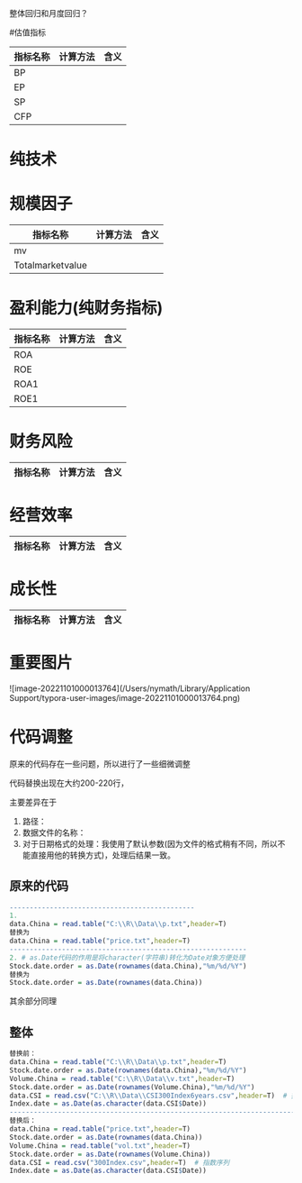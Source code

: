 整体回归和月度回归？



#估值指标

|指标名称|计算方法|含义|
|----|----|---|
|BP|
|EP|
|SP|
|CFP|

# 纯技术

# 规模因子
|指标名称|计算方法|含义|
|----|----|---|
|mv|
|Totalmarketvalue|

# 盈利能力(纯财务指标)
|指标名称|计算方法|含义|
|----|----|---|
|ROA|
|ROE|
|ROA1|
|ROE1|
# 财务风险
|指标名称|计算方法|含义|
|----|----|---|
# 经营效率
|指标名称|计算方法|含义|
|----|----|---|

# 成长性
|指标名称|计算方法|含义|
|----|----|---|







# 重要图片

![image-20221101000013764](/Users/nymath/Library/Application Support/typora-user-images/image-20221101000013764.png)



# 代码调整

原来的代码存在一些问题，所以进行了一些细微调整

代码替换出现在大约200-220行，

主要差异在于

1. 路径：
2. 数据文件的名称：
3. 对于日期格式的处理：我使用了默认参数(因为文件的格式稍有不同，所以不能直接用他的转换方式)，处理后结果一致。



## 原来的代码

```R
----------------------------------------------
1. 
data.China = read.table("C:\\R\\Data\\p.txt",header=T)
替换为
data.China = read.table("price.txt",header=T)
-----------------------------------------------------------
2. # as.Date代码的作用是将character(字符串)转化为Date对象方便处理
Stock.date.order = as.Date(rownames(data.China),"%m/%d/%Y") 
替换为
Stock.date.order = as.Date(rownames(data.China)) 
```

其余部分同理

## 整体



```R
替换前：
data.China = read.table("C:\\R\\Data\\p.txt",header=T)
Stock.date.order = as.Date(rownames(data.China),"%m/%d/%Y") 
Volume.China = read.table("C:\\R\\Data\\v.txt",header=T) 
Stock.date.order = as.Date(rownames(Volume.China),"%m/%d/%Y") 
data.CSI = read.csv("C:\\R\\Data\\CSI300Index6years.csv",header=T)  # 指数序列
Index.date = as.Date(as.character(data.CSI$Date)) 
--------------------------------------------------------------------------------
替换后：
data.China = read.table("price.txt",header=T)
Stock.date.order = as.Date(rownames(data.China)) 
Volume.China = read.table("vol.txt",header=T)
Stock.date.order = as.Date(rownames(Volume.China)) 
data.CSI = read.csv("300Index.csv",header=T)  # 指数序列
Index.date = as.Date(as.character(data.CSI$Date)) 
```
